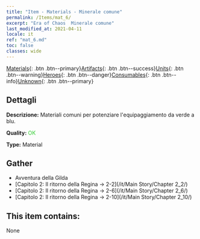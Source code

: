 ```yaml
---
title: "Item - Materials - Minerale comune"
permalink: /Items/mat_6/
excerpt: "Era of Chaos  Minerale comune"
last_modified_at: 2021-04-11
locale: it
ref: "mat_6.md"
toc: false
classes: wide
---
```

 [Materials](/it/Items/){: .btn .btn--primary}[Artifacts](/it/Items/Artifacts/){: .btn .btn--success}[Units](/it/Items/Units/){: .btn .btn--warning}[Heroes](/it/Items/Heroes/){: .btn .btn--danger}[Consumables](/it/Items/Consumables/){: .btn .btn--info}[Unknown](/it/Items/Unknown/){: .btn .btn--primary}

## Dettagli
 **Descrizione:** Materiali comuni per potenziare l'equipaggiamento da verde a blu.

 **Quality:** <span style="color: #32CD32">OK</span>

 **Type:** Material

## Gather

*    Avventura della Gilda 
*    [Capitolo 2: Il ritorno della Regina -> 2-2](/it/Main Story/Chapter 2_2/) 
*    [Capitolo 2: Il ritorno della Regina -> 2-6](/it/Main Story/Chapter 2_6/) 
*    [Capitolo 2: Il ritorno della Regina -> 2-10](/it/Main Story/Chapter 2_10/) 

## This item contains:

  None

